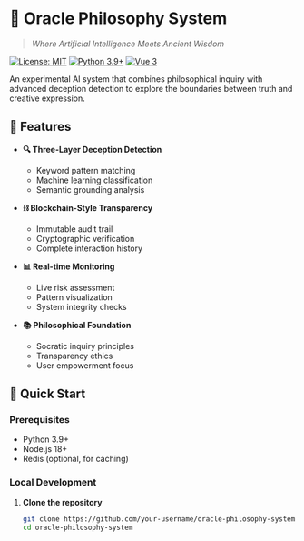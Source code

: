 # 🐍 Oracle Philosophy System

> *Where Artificial Intelligence Meets Ancient Wisdom*

[![License: MIT](https://img.shields.io/badge/License-MIT-blue.svg)](https://opensource.org/licenses/MIT)
[![Python 3.9+](https://img.shields.io/badge/Python-3.9+-green.svg)](https://python.org)
[![Vue 3](https://img.shields.io/badge/Vue-3-brightgreen.svg)](https://vuejs.org)

An experimental AI system that combines philosophical inquiry with advanced deception detection to explore the boundaries between truth and creative expression.

## 🌟 Features

- **🔍 Three-Layer Deception Detection**
  - Keyword pattern matching
  - Machine learning classification  
  - Semantic grounding analysis

- **⛓️ Blockchain-Style Transparency**
  - Immutable audit trail
  - Cryptographic verification
  - Complete interaction history

- **📊 Real-time Monitoring**
  - Live risk assessment
  - Pattern visualization
  - System integrity checks

- **📚 Philosophical Foundation**
  - Socratic inquiry principles
  - Transparency ethics
  - User empowerment focus

## 🚀 Quick Start

### Prerequisites

- Python 3.9+
- Node.js 18+
- Redis (optional, for caching)

### Local Development

1. **Clone the repository**
   ```bash
   git clone https://github.com/your-username/oracle-philosophy-system.git
   cd oracle-philosophy-system